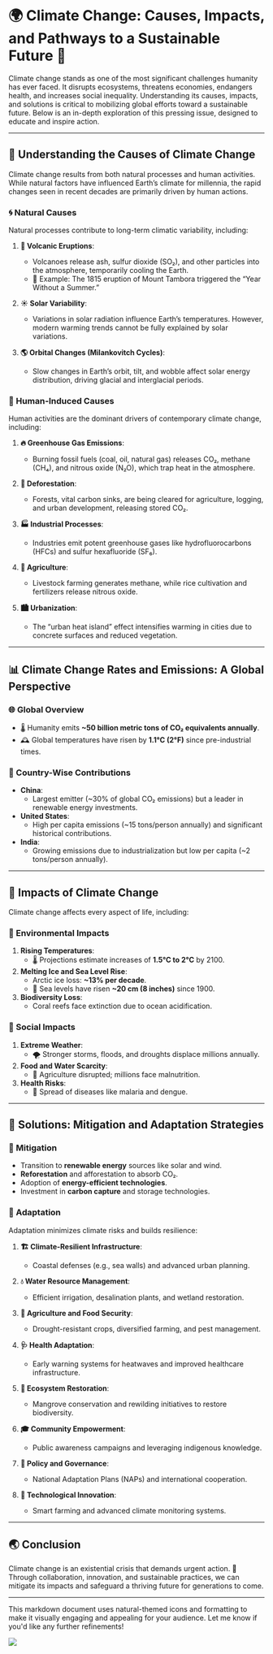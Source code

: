 # 🌍 Climate Change: Causes, Impacts, and Pathways to a Sustainable Future 🌿

Climate change stands as one of the most significant challenges humanity has ever faced. It disrupts ecosystems, threatens economies, endangers health, and increases social inequality. Understanding its causes, impacts, and solutions is critical to mobilizing global efforts toward a sustainable future. Below is an in-depth exploration of this pressing issue, designed to educate and inspire action.

---

## **🌱 Understanding the Causes of Climate Change**

Climate change results from both natural processes and human activities. While natural factors have influenced Earth’s climate for millennia, the rapid changes seen in recent decades are primarily driven by human actions.

### **🌀 Natural Causes**
Natural processes contribute to long-term climatic variability, including:

1. **🌋 Volcanic Eruptions**:
   - Volcanoes release ash, sulfur dioxide (SO₂), and other particles into the atmosphere, temporarily cooling the Earth.
   - 🌟 Example: The 1815 eruption of Mount Tambora triggered the “Year Without a Summer.”

2. **☀️ Solar Variability**:
   - Variations in solar radiation influence Earth’s temperatures. However, modern warming trends cannot be fully explained by solar variations.

3. **🌎 Orbital Changes (Milankovitch Cycles)**:
   - Slow changes in Earth’s orbit, tilt, and wobble affect solar energy distribution, driving glacial and interglacial periods.

### **🚶 Human-Induced Causes**
Human activities are the dominant drivers of contemporary climate change, including:

1. **🔥 Greenhouse Gas Emissions**:
   - Burning fossil fuels (coal, oil, natural gas) releases CO₂, methane (CH₄), and nitrous oxide (N₂O), which trap heat in the atmosphere.

2. **🌳 Deforestation**:
   - Forests, vital carbon sinks, are being cleared for agriculture, logging, and urban development, releasing stored CO₂.

3. **🏭 Industrial Processes**:
   - Industries emit potent greenhouse gases like hydrofluorocarbons (HFCs) and sulfur hexafluoride (SF₆).

4. **🚜 Agriculture**:
   - Livestock farming generates methane, while rice cultivation and fertilizers release nitrous oxide.

5. **🏙️ Urbanization**:
   - The “urban heat island” effect intensifies warming in cities due to concrete surfaces and reduced vegetation.

---

## **📊 Climate Change Rates and Emissions: A Global Perspective**

### **🌐 Global Overview**
- 🌡️ Humanity emits **~50 billion metric tons of CO₂ equivalents annually**.
- 🕰️ Global temperatures have risen by **1.1°C (2°F)** since pre-industrial times.

### **🏢 Country-Wise Contributions**
- **China**:
   - Largest emitter (~30% of global CO₂ emissions) but a leader in renewable energy investments.
- **United States**:
   - High per capita emissions (~15 tons/person annually) and significant historical contributions.
- **India**:
   - Growing emissions due to industrialization but low per capita (~2 tons/person annually).

---

## **🌊 Impacts of Climate Change**

Climate change affects every aspect of life, including:

### **🌿 Environmental Impacts**
1. **Rising Temperatures**:
   - 🌡️ Projections estimate increases of **1.5°C to 2°C** by 2100.
2. **Melting Ice and Sea Level Rise**:
   - Arctic ice loss: **~13% per decade**.
   - 🌊 Sea levels have risen **~20 cm (8 inches)** since 1900.
3. **Biodiversity Loss**:
   - Coral reefs face extinction due to ocean acidification.

### **🤝 Social Impacts**
1. **Extreme Weather**:
   - 🌪️ Stronger storms, floods, and droughts displace millions annually.
2. **Food and Water Scarcity**:
   - 🌾 Agriculture disrupted; millions face malnutrition.
3. **Health Risks**:
   - 🦟 Spread of diseases like malaria and dengue.

---

## **🔧 Solutions: Mitigation and Adaptation Strategies**

### **🌟 Mitigation**
- Transition to **renewable energy** sources like solar and wind.
- **Reforestation** and afforestation to absorb CO₂.
- Adoption of **energy-efficient technologies**.
- Investment in **carbon capture** and storage technologies.

### **🌱 Adaptation**
Adaptation minimizes climate risks and builds resilience:

1. **🏗️ Climate-Resilient Infrastructure**:
   - Coastal defenses (e.g., sea walls) and advanced urban planning.
   
2. **💧 Water Resource Management**:
   - Efficient irrigation, desalination plants, and wetland restoration.

3. **🌾 Agriculture and Food Security**:
   - Drought-resistant crops, diversified farming, and pest management.

4. **🩺 Health Adaptation**:
   - Early warning systems for heatwaves and improved healthcare infrastructure.

5. **🌳 Ecosystem Restoration**:
   - Mangrove conservation and rewilding initiatives to restore biodiversity.

6. **🎓 Community Empowerment**:
   - Public awareness campaigns and leveraging indigenous knowledge.

7. **📜 Policy and Governance**:
   - National Adaptation Plans (NAPs) and international cooperation.

8. **📡 Technological Innovation**:
   - Smart farming and advanced climate monitoring systems.

---

## **🌏 Conclusion**

Climate change is an existential crisis that demands urgent action. 🌿 Through collaboration, innovation, and sustainable practices, we can mitigate its impacts and safeguard a thriving future for generations to come.

---

This markdown document uses natural-themed icons and formatting to make it visually engaging and appealing for your audience. Let me know if you'd like any further refinements!

![](https://example.com/forest.jpg)

